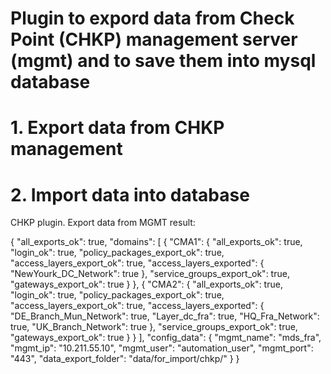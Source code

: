 # Plugin to expord data from Check Point (CHKP) management server (mgmt) and to save them into mysql database


# 1. Export data from CHKP management

# 2. Import data into database


CHKP plugin. 
Export data from MGMT result: 

{
    "all_exports_ok": true,
    "domains": [
        {
            "CMA1": {
                "all_exports_ok": true,
                "login_ok": true,
                "policy_packages_export_ok": true,
                "access_layers_export_ok": true,
                "access_layers_exported": {
                    "NewYourk_DC_Network": true
                },
                "service_groups_export_ok": true,
                "gateways_export_ok": true
            }
        },
        {
            "CMA2": {
                "all_exports_ok": true,
                "login_ok": true,
                "policy_packages_export_ok": true,
                "access_layers_export_ok": true,
                "access_layers_exported": {
                    "DE_Branch_Mun_Network": true,
                    "Layer_dc_fra": true,
                    "HQ_Fra_Network": true,
                    "UK_Branch_Network": true
                },
                "service_groups_export_ok": true,
                "gateways_export_ok": true
            }
        }
    ],
    "config_data": {
        "mgmt_name": "mds_fra",
        "mgmt_ip": "10.211.55.10",
        "mgmt_user": "automation_user",
        "mgmt_port": "443",
        "data_export_folder": "data/for_import/chkp/"
    }
}